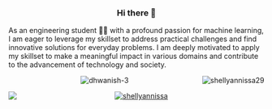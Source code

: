 
<p align="center">
  <h3 align="center">Hi there 👋</h3>
  As an engineering student 🧑‍🎓 with a profound passion for machine learning, I am eager to leverage my skillset to address practical challenges and find innovative solutions for everyday problems. I am deeply motivated to apply my skillset to make a meaningful impact in various domains and contribute to the advancement of technology and society.</p>

<!--
**shellyannissa/shellyannissa** is a ✨ _special_ ✨ repository because its `README.md` (this file) appears on your GitHub profile.

Here are some ideas to get you started:

- 🔭 I’m currently working on ...
- 🌱 I’m currently learning ...
- 👯 I’m looking to collaborate on ...
- 🤔 I’m looking for help with ...
- 💬 Ask me about ...
- 📫 How to reach me: ...
- 😄 Pronouns: ...
- ⚡ Fun fact: ...
-->

<p align="center" ><img align="center" src="https://github-readme-stats.vercel.app/api?username=shellyannissa&show_icons=true&locale=en" alt="dhwanish-3" />
<img align="right" src="https://github-readme-streak-stats.herokuapp.com/?user=shellyannissa&" alt="shellyannissa29" /></p>
</p>


<p 
 align="center"
  >

  <img align="left" src="https://github-readme-stats.vercel.app/api/top-langs?username=shellyannissa&show_icons=true&locale=en&layout=compact" />
<a align ="right" href="https://github.com/ryo-ma/github-profile-trophy"><img src="https://github-profile-trophy.vercel.app/?username=shellyannissa" alt="shellyannissa" /></a></p>

